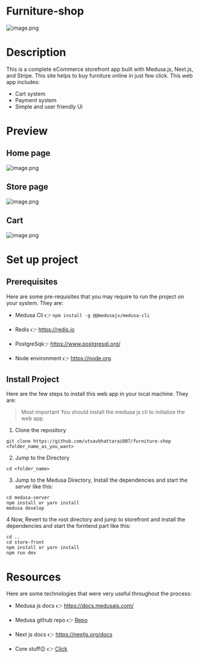 # Furniture-shop

![image.png](https://cdn.hashnode.com/res/hashnode/image/upload/v1666499036779/Rfj5wRzqR.png)

# Description

This is a complete eCommerce storefront app built with Medusa.js, Next.js, and Stripe. This site helps to buy furniture online in just few click. This web app includes:
- Cart system
- Payment system
- Simple and user friendly Ui

# Preview
 
## Home page
 ![image.png](https://cdn.hashnode.com/res/hashnode/image/upload/v1666499036779/Rfj5wRzqR.png)

 ## Store page
  ![image.png](https://cdn.hashnode.com/res/hashnode/image/upload/v1666528787345/Gfajz_5c0.png)

 ## Cart
  ![image.png](https://cdn.hashnode.com/res/hashnode/image/upload/v1666531684633/2nXDWXbeF.png)

# Set up project

## Prerequisites

Here are some pre-requisites that you may require to run the project on your system. They are:

- Medusa Cli 👉 ```npm install -g @@medusajs/medusa-cli```

- Redis 👉 https://redis.io

- PostgreSql👉 https://www.postgresql.org/

- Node environment 👉 https://node.org

## Install Project 

Here are the few steps to install this web app in your local machine. They are:
 
> Most important You should install the medusa js cli to initialize the web app.

 1. Clone the repository

 ```
 git clone https://github.com/utsavbhattarai007/furniture-shop <folder_name_as_you_want>
 ```

 2. Jump to the Directory

 ```
 cd <folder_name>
 ```

 3. Jump to the Medusa Directory, Install the dependencies and start the server like this:

 ```
 cd medusa-server
 npm install or yarn install
 medusa develop
 ```

 4 Now, Revert to the root directory and jump to storefront and install the dependencies and start the forntend part like this:

 ```
 cd ..
 cd store-front
 npm install or yarn install
 npm run dev
 ```

# Resources

Here are some technologies that were very useful throughout the process:

- Medusa js docs 👉 https://docs.medusajs.com/

- Medusa github repo 👉 [Repo](https://github.com/medusajs/medusa)

- Next js docs 👉 https://nextjs.org/docs

- Core stuff😉 👉 [Click](https://www.youtube.com/watch?v=f02mOEt11OQ)





